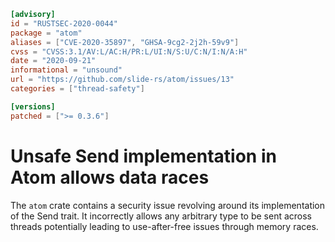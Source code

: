 ```toml
[advisory]
id = "RUSTSEC-2020-0044"
package = "atom"
aliases = ["CVE-2020-35897", "GHSA-9cg2-2j2h-59v9"]
cvss = "CVSS:3.1/AV:L/AC:H/PR:L/UI:N/S:U/C:N/I:N/A:H"
date = "2020-09-21"
informational = "unsound"
url = "https://github.com/slide-rs/atom/issues/13"
categories = ["thread-safety"]

[versions]
patched = [">= 0.3.6"]
```

# Unsafe Send implementation in Atom allows data races

The `atom` crate contains a security issue revolving around its implementation
of the Send trait. It incorrectly allows any arbitrary type to be sent across
threads potentially leading to use-after-free issues through memory races.
